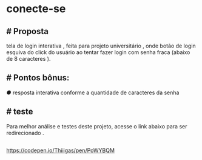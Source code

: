 # conecte-se

## # Proposta
tela de login interativa , feita para projeto universitário , onde botão de login esquiva do click do usuário ao tentar fazer login com senha fraca (abaixo de 8 caracteres ).

## # Pontos bônus:

 *●* resposta interativa conforme a quantidade de caracteres da senha

## # teste

Para melhor análise e  testes deste projeto, acesse o link abaixo para ser redirecionado .

##
https://codepen.io/Thiiigas/pen/PoWYBQM
